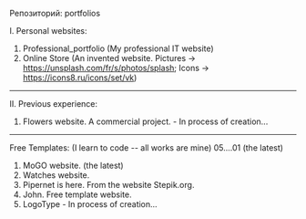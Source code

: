 Репозиторий: portfolios

I. Personal websites:
1. Professional_portfolio (My professional IT website)
2. Online Store (An invented website. Pictures -> https://unsplash.com/fr/s/photos/splash; Icons -> https://icons8.ru/icons/set/vk)

---------------------------------------
II. Previous experience: 
01. Flowers website. A commercial project. - In process of creation...
---------------------------------------
Free Templates: (I learn to code -- all works are mine) 05....01 (the latest)

01. MoGO website. (the latest)
02. Watches website.
03. Pipernet is here. From the website Stepik.org.
04. John. Free template website. 
05. LogoType  - In process of creation...

